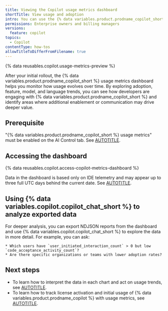 ```yaml
---
title: Viewing the Copilot usage metrics dashboard
shortTitle: View usage and adoption
intro: You can use the {% data variables.product.prodname_copilot_short %} usage metrics dashboard to monitor adoption and usage trends across your enterprise.
permissions: Enterprise owners and billing managers
versions:
  feature: copilot
topics:
  - Copilot
contentType: how-tos
allowTitleToDifferFromFilename: true
---
```


{% data reusables.copilot.usage-metrics-preview %}

After your initial rollout, the {% data variables.product.prodname_copilot_short %} usage metrics dashboard helps you monitor how usage evolves over time. By exploring adoption, feature, model, and language trends, you can see how developers are engaging with {% data variables.product.prodname_copilot_short %} and identify areas where additional enablement or communication may drive deeper value.

## Prerequisite

"{% data variables.product.prodname_copilot_short %} usage metrics" must be enabled on the AI Control tab. See [AUTOTITLE](/copilot/how-tos/administer-copilot/manage-for-enterprise/manage-enterprise-policies#defining-policies-for-your-enterprise).

## Accessing the dashboard

{% data reusables.copilot.access-copilot-metrics-dashboard %}

Data in the dashboard is based only on IDE telemetry and may appear up to three full UTC days behind the current date. See [AUTOTITLE](/copilot/concepts/copilot-metrics#data-freshness).

## Using {% data variables.copilot.copilot_chat_short %} to analyze exported data

For deeper analysis, you can export NDJSON reports from the dashboard and use {% data variables.copilot.copilot_chat_short %} to explore the data in more detail. For example, you can ask:

```copilot copy prompt
* Which users have `user_initiated_interaction_count` > 0 but low `code_acceptance_activity_count`?
* Are there specific organizations or teams with lower adoption rates?
```

## Next steps

* To learn how to interpret the data in each chart and act on usage trends, see [AUTOTITLE](/copilot/reference/interpret-copilot-metrics).
* To learn how to track license activation and initial usage of {% data variables.product.prodname_copilot %} with usage metrics, see [AUTOTITLE](/copilot/tutorials/roll-out-at-scale/assign-licenses/track-usage-and-adoption).
